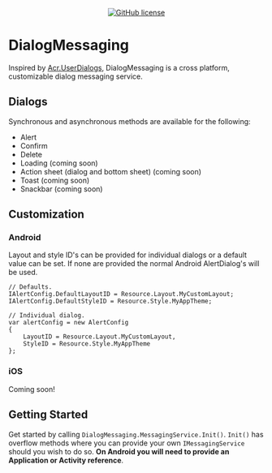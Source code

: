 <div align="center">

[![GitHub license](https://img.shields.io/badge/license-Apache%202-blue.svg?style=flat-square)](https://raw.githubusercontent.com/lewisbennett/dialog-messaging/master/README.md)

</div>

# DialogMessaging

Inspired by [Acr.UserDialogs](https://github.com/aritchie/userdialogs), DialogMessaging is a cross platform, customizable dialog messaging service.

## Dialogs

Synchronous and asynchronous methods are available for the following:
- Alert
- Confirm
- Delete
- Loading (coming soon)
- Action sheet (dialog and bottom sheet) (coming soon)
- Toast (coming soon)
- Snackbar (coming soon)

## Customization

### Android

Layout and style ID's can be provided for individual dialogs or a default value can be set. If none are provided the normal Android AlertDialog's will be used.
```
// Defaults.
IAlertConfig.DefaultLayoutID = Resource.Layout.MyCustomLayout;
IAlertConfig.DefaultStyleID = Resource.Style.MyAppTheme;

// Individual dialog.
var alertConfig = new AlertConfig
{
    LayoutID = Resource.Layout.MyCustomLayout,
    StyleID = Resource.Style.MyAppTheme
};
```

### iOS
Coming soon!

## Getting Started

Get started by calling `DialogMessaging.MessagingService.Init()`. `Init()` has overflow methods where you can provide your own `IMessagingService` should you wish to do so. **On Android you will need to provide an Application or Activity reference**.
